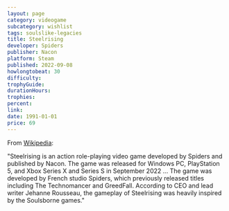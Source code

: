 ```yaml
---
layout: page
category: videogame
subcategory: wishlist
tags: soulslike-legacies
title: Steelrising
developer: Spiders
publisher: Nacon
platform: Steam
published: 2022-09-08
howlongtobeat: 30
difficulty:
trophyGuide:
durationHours:
trophies:
percent:
link:
date: 1991-01-01
price: 69
---
```


From [Wikipedia](https://en.wikipedia.org/wiki/Steelrising):

"Steelrising is an action role-playing video game developed by Spiders and published by Nacon. The game was released for Windows PC, PlayStation 5, and Xbox Series X and Series S in September 2022 ... The game was developed by French studio Spiders, which previously released titles including The Technomancer and GreedFall. According to CEO and lead writer Jehanne Rousseau, the gameplay of Steelrising was heavily inspired by the Soulsborne games."
